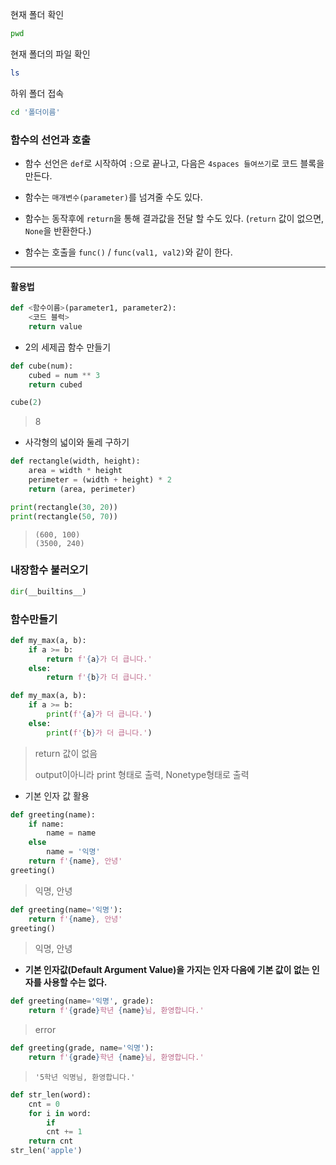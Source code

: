 현재 폴더 확인 

```bash
pwd
```

현재 폴더의 파일 확인

```bash
ls
```

하위 폴더 접속

```bash
cd '폴더이름'
```





### 함수의 선언과 호출

* 함수 선언은 `def`로 시작하여 `:`으로 끝나고, 다음은 `4spaces 들여쓰기`로 코드 블록을 만든다.

- 함수는 `매개변수(parameter)`를 넘겨줄 수도 있다.

- 함수는 동작후에 `return`을 통해 결과값을 전달 할 수도 있다. (`return` 값이 없으면, `None`을 반환한다.)

- 함수는 호출을 `func()` / `func(val1, val2)`와 같이 한다.

------

#### 활용법

```python
def <함수이름>(parameter1, parameter2):
    <코드 블럭>
    return value
```

* 2의 세제곱 함수 만들기

```python
def cube(num):
    cubed = num ** 3
    return cubed
```

```python
cube(2)
```

> 8

* 사각형의 넓이와 둘레 구하기

```python
def rectangle(width, height):
    area = width * height
    perimeter = (width + height) * 2
    return (area, perimeter)
```

```python
print(rectangle(30, 20))
print(rectangle(50, 70))
```

> ```
> (600, 100)
> (3500, 240)
> ```

### 내장함수 불러오기

```python
dir(__builtins__)
```

### 함수만들기

```python
def my_max(a, b):
    if a >= b:
        return f'{a}가 더 큽니다.'
    else:
        return f'{b}가 더 큽니다.'
```

```python
def my_max(a, b):
    if a >= b:
        print(f'{a}가 더 큽니다.')
    else:
        print(f'{b}가 더 큽니다.') 
```

> return 값이 없음
>
> output이아니라 print 형태로 출력, Nonetype형태로 출력

* 기본 인자 값 활용

```python
def greeting(name):
    if name:
        name = name
    else
        name = '익명'
    return f'{name}, 안녕'
greeting()
```

> 익명, 안녕

```python
def greeting(name='익명'):
    return f'{name}, 안녕'
greeting()
```

> 익명, 안녕

* **기본 인자값(Default Argument Value)을 가지는 인자 다음에 기본 값이 없는 인자를 사용할 수는 없다.**

  

```python
def greeting(name='익명', grade):
    return f'{grade}학년 {name}님, 환영합니다.'
```

> error

```python
def greeting(grade, name='익명'):
    return f'{grade}학년 {name}님, 환영합니다.'
```

>```
>'5학년 익명님, 환영합니다.'
>```

```python
def str_len(word):
    cnt = 0
    for i in word:
        if 
        cnt += 1
    return cnt
str_len('apple')
```

